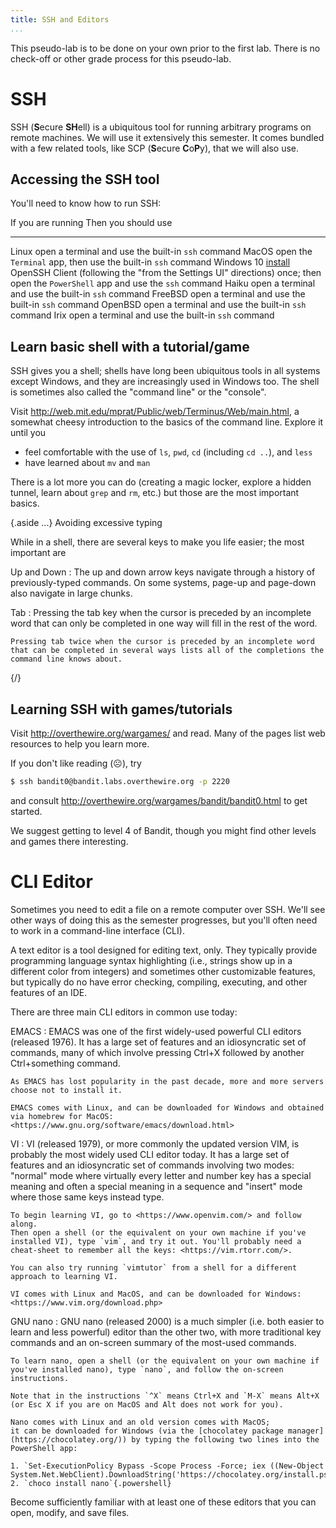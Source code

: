 ```yaml
---
title: SSH and Editors
...
```


This pseudo-lab is to be done on your own prior to the first lab.
There is no check-off or other grade process for this pseudo-lab.

# SSH

SSH (**S**ecure **SH**ell) is a ubiquitous tool for running arbitrary programs on remote machines.
We will use it extensively this semester.
It comes bundled with a few related tools, like SCP (**S**ecure **C**o**P**y), that we will also use.

## Accessing the SSH tool

You'll need to know how to run SSH:

If you are running      Then you should use
----------------------  -----------------------------
Linux                   open a terminal and use the built-in `ssh` command
MacOS                   open the `Terminal` app, then use the built-in `ssh` command
Windows 10              [install](https://docs.microsoft.com/en-us/windows-server/administration/openssh/openssh_install_firstuse) OpenSSH Client (following the "from the Settings UI" directions) once; then open the `PowerShell` app and use the `ssh` command
Haiku                   open a terminal and use the built-in `ssh` command
FreeBSD                 open a terminal and use the built-in `ssh` command
OpenBSD                 open a terminal and use the built-in `ssh` command
Irix                    open a terminal and use the built-in `ssh` command

## Learn basic shell with a tutorial/game

SSH gives you a shell; shells have long been ubiquitous tools in all systems except Windows, and they are increasingly used in Windows too.
The shell is sometimes also called the "command line" or the "console".

Visit <http://web.mit.edu/mprat/Public/web/Terminus/Web/main.html>, a somewhat cheesy introduction to the basics of the command line. Explore it until you

- feel comfortable with the use of `ls`, `pwd`, `cd` (including `cd ..`), and `less`
- have learned about `mv` and `man`

There is a lot more you can do (creating a magic locker, explore a hidden tunnel, learn about `grep` and `rm`, etc.) but those are the most important basics.

{.aside ...} Avoiding excessive typing

While in a shell, there are several keys to make you life easier; the most important are

Up and Down
:   The up and down arrow keys navigate through a history of previously-typed commands. On some systems, page-up and page-down also navigate in large chunks. 

Tab
:  Pressing the tab key when the cursor is preceded by an incomplete word that can only be completed in one way will fill in the rest of the word.

    Pressing tab twice when the cursor is preceded by an incomplete word that can be completed in several ways lists all of the completions the command line knows about.
{/}

## Learning SSH with games/tutorials

Visit <http://overthewire.org/wargames/> and read.
Many of the pages list web resources to help you learn more.

If you don't like reading (☹), try

````bash
$ ssh bandit0@bandit.labs.overthewire.org -p 2220
````

and consult <http://overthewire.org/wargames/bandit/bandit0.html> to get started.

We suggest getting to level 4 of Bandit, though you might find other levels and games there interesting.

# CLI Editor

Sometimes you need to edit a file on a remote computer over SSH.
We'll see other ways of doing this as the semester progresses, but you'll often need to work in a command-line interface (CLI).

A text editor is a tool designed for editing text, only. They typically provide programming language syntax highlighting (i.e., strings show up in a different color from integers) and sometimes other customizable features, but typically do no have error checking, compiling, executing, and other features of an IDE.

There are three main CLI editors in common use today:

EMACS
:   EMACS was one of the first widely-used powerful CLI editors (released 1976).
    It has a large set of features and an idiosyncratic set of commands, many of which involve pressing Ctrl+X followed by another Ctrl+something command.
    
    As EMACS has lost popularity in the past decade, more and more servers choose not to install it.

    EMACS comes with Linux, and can be downloaded for Windows and obtained via homebrew for MacOS: <https://www.gnu.org/software/emacs/download.html>

VI
:   VI (released 1979), or more commonly the updated version VIM, is probably the most widely used CLI editor today.
    It has a large set of features and an idiosyncratic set of commands involving two modes:
    "normal" mode where virtually every letter and number key has a special meaning and often a special meaning in a sequence
    and "insert" mode where those same keys instead type.
    
    To begin learning VI, go to <https://www.openvim.com/> and follow along.
    Then open a shell (or the equivalent on your own machine if you've installed VI), type `vim`, and try it out. You'll probably need a cheat-sheet to remember all the keys: <https://vim.rtorr.com/>.
    
    You can also try running `vimtutor` from a shell for a different approach to learning VI.
    
    VI comes with Linux and MacOS, and can be downloaded for Windows: <https://www.vim.org/download.php>

GNU nano
:   GNU nano (released 2000) is a much simpler (i.e. both easier to learn and less powerful) editor than the other two, with more traditional key commands and an on-screen summary of the most-used commands.
    

    To learn nano, open a shell (or the equivalent on your own machine if you've installed nano), type `nano`, and follow the on-screen instructions.
    
    Note that in the instructions `^X` means Ctrl+X and `M-X` means Alt+X (or Esc X if you are on MacOS and Alt does not work for you).
    
    Nano comes with Linux and an old version comes with MacOS;
    it can be downloaded for Windows (via the [chocolatey package manager](https://chocolatey.org/)) by typing the following two lines into the PowerShell app:
    
    1. `Set-ExecutionPolicy Bypass -Scope Process -Force; iex ((New-Object System.Net.WebClient).DownloadString('https://chocolatey.org/install.ps1'))`{.powershell}
    2. `choco install nano`{.powershell}

Become sufficiently familiar with at least one of these editors that you can open, modify, and save files.
